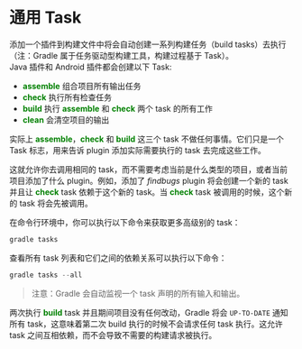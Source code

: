 # 通用 Task

添加一个插件到构建文件中将会自动创建一系列构建任务（build tasks）去执行（注：Gradle 属于任务驱动型构建工具，构建过程基于 Task）。  
Java 插件和 Android 插件都会创建以下 Task:

* **<font color='green'>assemble</font>** 
组合项目所有输出任务
* **<font color='green'>check</font>** 
执行所有检查任务
* **<font color='green'>build</font>** 
执行 **<font color='green'>assemble</font>** 和 **<font color='green'>check</font>** 两个 task 的所有工作
* **<font color='green'>clean</font>**
会清空项目的输出

实际上 **<font color='green'>assemble</font>**，**<font color='green'>check</font>** 和 **<font color='green'>build</font>** 这三个 task 不做任何事情。它们只是一个 Task 标志，用来告诉 plugin 添加实际需要执行的 task 去完成这些工作。

这就允许你去调用相同的 task，而不需要考虑当前是什么类型的项目，或者当前项目添加了什么 plugin。例如，添加了 *findbugs* plugin 将会创建一个新的 task 并且让 **<font color='green'>check</font>** task 依赖于这个新的 task。当 **<font color='green'>check</font>** task 被调用的时候，这个新的 task 将会先被调用。

在命令行环境中，你可以执行以下命令来获取更多高级别的 task：

``` Groovy
gradle tasks
```

查看所有 task 列表和它们之间的依赖关系可以执行以下命令：

``` Groovy
gradle tasks --all
```

> 注意：Gradle 会自动监视一个 task 声明的所有输入和输出。
  
两次执行 **<font color='green'>build</font>** task 并且期间项目没有任何改动，Gradle 将会 `UP-TO-DATE` 通知所有 task，这意味着第二次 build 执行的时候不会请求任何 task 执行。这允许 task 之间互相依赖，而不会导致不需要的构建请求被执行。
